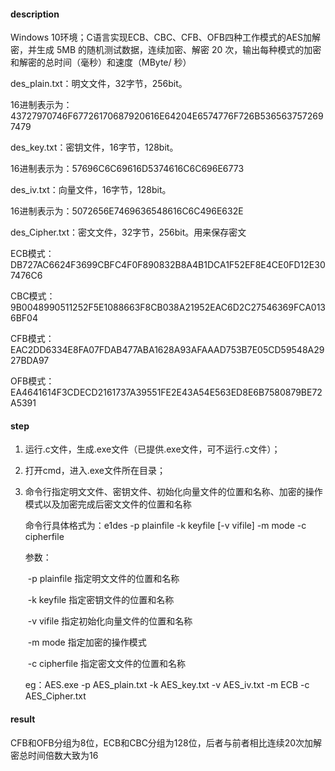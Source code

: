 #### description

Windows 10环境；C语言实现ECB、CBC、CFB、OFB四种工作模式的AES加解密，并生成 5MB 的随机测试数据，连续加密、解密 20 次，输出每种模式的加密和解密的总时间（毫秒）和速度（MByte/ 秒）

des_plain.txt：明文文件，32字节，256bit。

16进制表示为：43727970746F67726170687920616E64204E6574776F726B5365637572697479

des_key.txt：密钥文件，16字节，128bit。

16进制表示为：57696C6C69616D5374616C6C696E6773 

des_iv.txt：向量文件，16字节，128bit。

16进制表示为：5072656E7469636548616C6C496E632E 

des_Cipher.txt：密文文件，32字节，256bit。用来保存密文

​	ECB模式：DB727AC6624F3699CBFC4F0F890832B8A4B1DCA1F52EF8E4CE0FD12E307476C6

​	CBC模式：9B0048990511252F5E1088663F8CB038A21952EAC6D2C27546369FCA0136BF04

​	CFB模式：EAC2DD6334E8FA07FDAB477ABA1628A93AFAAAD753B7E05CD59548A2927BDA97

​	OFB模式：EA4641614F3CDECD2161737A39551FE2E43A54E563ED8E6B7580879BE72A5391

#### step

1. 运行.c文件，生成.exe文件（已提供.exe文件，可不运行.c文件）；

2. 打开cmd，进入.exe文件所在目录；

3. 命令行指定明文文件、密钥文件、初始化向量文件的位置和名称、加密的操作模式以及加密完成后密文文件的位置和名称

   命令行具体格式为：e1des -p plainfile -k keyfile [-v vifile] -m mode -c cipherfile 

   参数： 

   ​		-p plainfile 指定明文文件的位置和名称

   ​		-k keyfile 指定密钥文件的位置和名称 

   ​		-v vifile 指定初始化向量文件的位置和名称

   ​		-m mode 指定加密的操作模式

   ​		-c cipherfile 指定密文文件的位置和名称 

   eg：AES.exe -p AES_plain.txt -k AES_key.txt -v AES_iv.txt -m ECB -c AES_Cipher.txt

#### result

​	CFB和OFB分组为8位，ECB和CBC分组为128位，后者与前者相比连续20次加解密总时间倍数大致为16

 

 